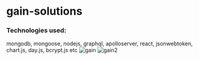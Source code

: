 # gain-solutions
### Technologies used:
mongodb, mongoose, nodejs, graphql, apolloserver, react, jsonwebtoken, chart.js, day.js, bcrypt.js etc
![gain](https://user-images.githubusercontent.com/56602986/130300182-16209607-86e7-4d4e-b710-5f96367fa666.png)
![gain2](https://user-images.githubusercontent.com/56602986/130300303-6694da85-5fd2-4680-8270-9914fcdc005a.png)
